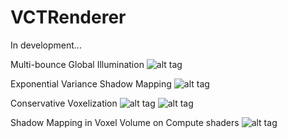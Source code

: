 # VCTRenderer

In development...

Multi-bounce Global Illumination
![alt tag](https://i.imgur.com/3zAAzAZ.png)

Exponential Variance Shadow Mapping
![alt tag](https://i.imgur.com/HAnQMmS.jpg)

Conservative Voxelization
![alt tag](https://i.imgur.com/uSLEUFi.png)
![alt tag](https://i.imgur.com/ZzUQLww.png)

Shadow Mapping in Voxel Volume on Compute shaders
![alt tag](https://i.imgur.com/n234Hh0.png)
